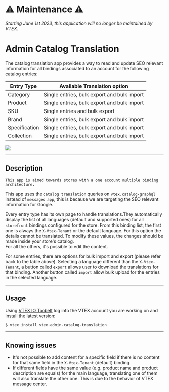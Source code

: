 #  ⚠️ Maintenance ⚠️
*Starting June 1st 2023, this application will no longer be maintained by VTEX.*
# 

# Admin Catalog Translation 

The catalog translation app provides a way to read and update SEO relevant information for all bindings associated to an account for the following catalog entries:

| Entry Type | Available Translation option |
| ---------|-------------|
| Category | Single entries, bulk export and bulk import |
| Product | Single entries, bulk export and bulk import |
| SKU | Single entries and bulk export |
| Brand | Single entries, bulk export and bulk import |
| Specification | Single entries, bulk export and bulk import |
| Collection | Single entries, bulk export and bulk import |


![](https://user-images.githubusercontent.com/38737958/153192217-45e37812-9a6d-42de-ba5e-f01bd0f62c82.gif)

---
## Description

`This app is aimed towards stores with a one account multiple binding architecture.`

This app uses the `catalog translation` queries on `vtex.catalog-graphql` instead of `messages app`, this is because we are targeting the SEO relevant information for Google.

Every entry type has its own page to handle translations.They automatically display the list of all languages (default and supported ones) for all `storefront` bindings configured for the store.
From this binding list, the first one is always the `X-Vtex-Tenant` or the default language. For this option the details cannot be translated. To modify these values, the changes should be made inside your store's catalog.  
For all the others, it's possible to edit the content. 

For some entries, there are options for bulk import and export (please refer back to the table above). Selecting a language different than the `X-Vtex-Tenant`, a button called `export` allows user to download the translations for that binding. Another button called `import` allow bulk upload for the entries in the selected language.

---
## Usage

Using [VTEX IO Toobelt](https://vtex.io/docs/recipes/development/vtex-io-cli-installation-and-command-reference/#command-reference) log into the VTEX account you are working on and install the latest version:

```
$ vtex install vtex.admin-catalog-translation
```


---

## Knowing issues

- It's not possible to add content for a specific field if there is no content for that same field in the `X-Vtex-Tenant` (default) binding.
- If different fields have the same value (e.g. product name and product description are equals) for the main language, translating one of them will also translate the other one. This is due to the behavior of VTEX message center.
